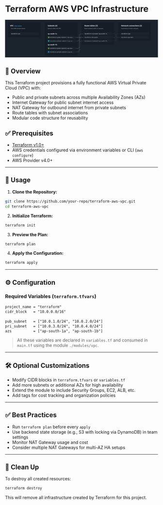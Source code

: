 # Terraform AWS VPC Infrastructure

![AWS VPC Architecture](image.png)

## 📘 Overview

This Terraform project provisions a fully functional AWS Virtual Private Cloud (VPC) with:

- Public and private subnets across multiple Availability Zones (AZs)
- Internet Gateway for public subnet internet access
- NAT Gateway for outbound internet from private subnets
- Route tables with subnet associations
- Modular code structure for reusability

## ✅ Prerequisites

- [Terraform v1.0+](https://www.terraform.io/downloads)
- AWS credentials configured via environment variables or CLI (`aws configure`)
- AWS Provider v4.0+

---

## 🚀 Usage

1. **Clone the Repository:**
```bash
git clone https://github.com/your-repo/terraform-aws-vpc.git
cd terraform-aws-vpc
````

2. **Initialize Terraform:**

```bash
terraform init
```

3. **Preview the Plan:**

```bash
terraform plan
```

4. **Apply the Configuration:**

```bash
terraform apply
```

---

## ⚙️ Configuration

### Required Variables (`terraform.tfvars`)

```hcl
project_name = "terraform"
cidr_block   = "10.0.0.0/16"

pub_subnet   = ["10.0.1.0/24", "10.0.2.0/24"]
pri_subnet   = ["10.0.3.0/24", "10.0.4.0/24"]
azs          = ["ap-south-1a", "ap-south-1b"]
```

> All these variables are declared in `variables.tf` and consumed in `main.tf` using the module `./modules/vpc`.

---

## 🛠️ Optional Customizations

* Modify CIDR blocks in `terraform.tfvars` or `variables.tf`
* Add more subnets or additional AZs for high availability
* Extend the module to include Security Groups, EC2, ALB, etc.
* Add tags for cost tracking and organization policies

---

## ✅ Best Practices

* Run `terraform plan` before every `apply`
* Use backend state storage (e.g., S3 with locking via DynamoDB) in team settings
* Monitor NAT Gateway usage and cost
* Consider multiple NAT Gateways for multi-AZ HA setups

---

## 🧹 Clean Up

To destroy all created resources:

```bash
terraform destroy
```

This will remove all infrastructure created by Terraform for this project.

